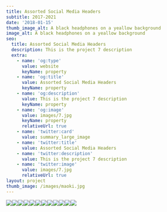 ```yaml
---
title: Assorted Social Media Headers
subtitle: 2017-2021
date: '2018-01-15'
thumb_image_alt: A black headphones on a yeallow background
image_alt: A black headphones on a yeallow background
seo:
  title: Assorted Social Media Headers
  description: This is the project 7 description
  extra:
    - name: 'og:type'
      value: website
      keyName: property
    - name: 'og:title'
      value: Assorted Social Media Headers
      keyName: property
    - name: 'og:description'
      value: This is the project 7 description
      keyName: property
    - name: 'og:image'
      value: images/7.jpg
      keyName: property
      relativeUrl: true
    - name: 'twitter:card'
      value: summary_large_image
    - name: 'twitter:title'
      value: Assorted Social Media Headers
    - name: 'twitter:description'
      value: This is the project 7 description
    - name: 'twitter:image'
      value: images/7.jpg
      relativeUrl: true
layout: project
thumb_image: /images/maoki.jpg
---
```

![](/images/maoki-244dadc1.jpg)![](/images/miv-dual-9f684fd7.png)![](/images/crest2.png)![](/images/06c40d73244175.5c032e5139ce4.png)![](/images/929d4373244175.5c032e5131ea8.png)![](/images/16bec273244175.5c032e51372ab.png)![](/images/1ab3c273244175.5c032e5136876.png)![](/images/798b4573244175.5c032e513542d.png)![](/images/20cb2373244175.5c032e5137ccf.png)![](/images/a40c3673244175.5c032e5133ecb.png)![](/images/a668cb73244175.5c032e5135e3d.png)![](/images/79fe8973244175.5c032e5132951.png)
